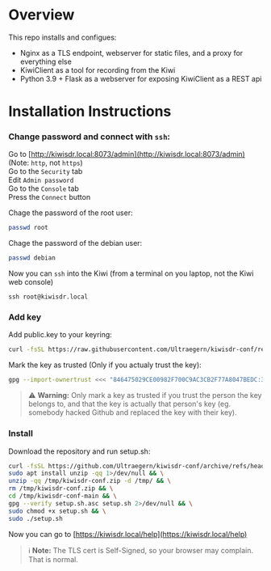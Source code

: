 # Overview
This repo installs and configues:
* Nginx as a TLS endpoint, webserver for static files, and a proxy for everything else
* KiwiClient as a tool for recording from the Kiwi
* Python 3.9 + Flask as a webserver for exposing KiwiClient as a REST api 

# Installation Instructions

### Change password and connect with `ssh`:
Go to [http://kiwisdr.local:8073/admin](http://kiwisdr.local:8073/admin)  (Note: `http`, not `https`)  
Go to the `Security` tab  
Edit `Admin password`  
Go to the `Console` tab  
Press the `Connect` button

Chage the password of the root user:
```bash
passwd root
```
Chage the password of the debian user:
```bash
passwd debian
```
Now you can `ssh` into the Kiwi (from a terminal on you laptop, not the Kiwi web console)
```shell
ssh root@kiwisdr.local
```

### Add key
Add public.key to your keyring:
```bash
curl -fsSL https://raw.githubusercontent.com/Ultraegern/kiwisdr-conf/refs/heads/main/public.key | gpg --import
```
Mark the key as trusted (Only if you actualy trust the key):
```bash
gpg --import-ownertrust <<< "846475029CE00982F700C9AC3CB2F77A8047BEDC:3:"
```
> ⚠️ **Warning:** Only mark a key as trusted if you trust the person the key belongs to, and that the key is actually that person's key (eg. somebody hacked Github and replaced the key with their key).

### Install
Download the repository and run setup.sh:
```bash
curl -fsSL https://github.com/Ultraegern/kiwisdr-conf/archive/refs/heads/main.zip -o /tmp/kiwisdr-conf.zip && \
sudo apt install unzip -qq 1>/dev/null && \
unzip -qq /tmp/kiwisdr-conf.zip -d /tmp/ && \
rm /tmp/kiwisdr-conf.zip && \
cd /tmp/kiwisdr-conf-main && \
gpg --verify setup.sh.asc setup.sh 2>/dev/null && \
sudo chmod +x setup.sh && \
sudo ./setup.sh
```

Now you can go to [https://kiwisdr.local/help](https://kiwisdr.local/help)
> ℹ️ **Note:** The TLS cert is Self-Signed, so your browser may complain. That is normal.

